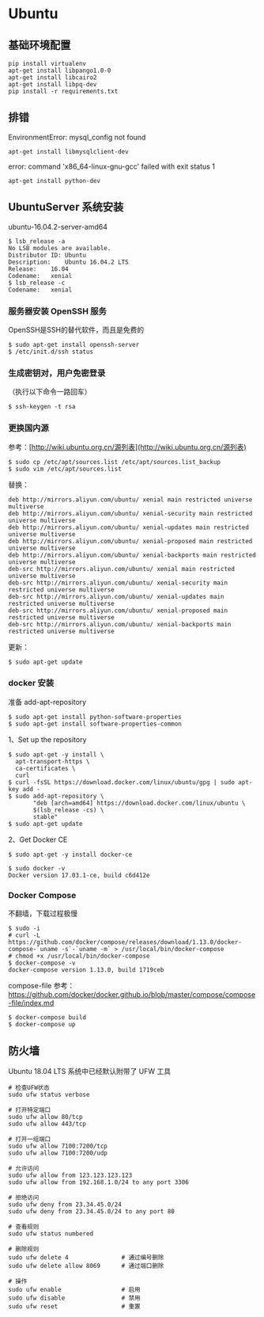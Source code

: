 # Ubuntu

## 基础环境配置
```
pip install virtualenv
apt-get install libpango1.0-0
apt-get install libcairo2
apt-get install libpq-dev
pip install -r requirements.txt
```

## 排错
EnvironmentError: mysql_config not found
```
apt-get install libmysqlclient-dev
```

error: command 'x86_64-linux-gnu-gcc' failed with exit status 1
```
apt-get install python-dev
```

## UbuntuServer 系统安装
ubuntu-16.04.2-server-amd64
```
$ lsb_release -a
No LSB modules are available.
Distributor ID:	Ubuntu
Description:	Ubuntu 16.04.2 LTS
Release:	16.04
Codename:	xenial
$ lsb_release -c
Codename:	xenial
```

### 服务器安装 OpenSSH 服务
OpenSSH是SSH的替代软件，而且是免费的
```
$ sudo apt-get install openssh-server
$ /etc/init.d/ssh status
```

### 生成密钥对，用户免密登录
（执行以下命令一路回车）
```
$ ssh-keygen -t rsa
```

### 更换国内源
参考：[http://wiki.ubuntu.org.cn/源列表](http://wiki.ubuntu.org.cn/源列表)

```
$ sudo cp /etc/apt/sources.list /etc/apt/sources.list_backup
$ sudo vim /etc/apt/sources.list
```
替换：
```
deb http://mirrors.aliyun.com/ubuntu/ xenial main restricted universe multiverse
deb http://mirrors.aliyun.com/ubuntu/ xenial-security main restricted universe multiverse
deb http://mirrors.aliyun.com/ubuntu/ xenial-updates main restricted universe multiverse
deb http://mirrors.aliyun.com/ubuntu/ xenial-proposed main restricted universe multiverse
deb http://mirrors.aliyun.com/ubuntu/ xenial-backports main restricted universe multiverse
deb-src http://mirrors.aliyun.com/ubuntu/ xenial main restricted universe multiverse
deb-src http://mirrors.aliyun.com/ubuntu/ xenial-security main restricted universe multiverse
deb-src http://mirrors.aliyun.com/ubuntu/ xenial-updates main restricted universe multiverse
deb-src http://mirrors.aliyun.com/ubuntu/ xenial-proposed main restricted universe multiverse
deb-src http://mirrors.aliyun.com/ubuntu/ xenial-backports main restricted universe multiverse
```
更新：
```
$ sudo apt-get update
```

### docker 安装

准备 add-apt-repository
```
$ sudo apt-get install python-software-properties
$ sudo apt-get install software-properties-common
```

1、Set up the repository
```
$ sudo apt-get -y install \
  apt-transport-https \
  ca-certificates \
  curl
$ curl -fsSL https://download.docker.com/linux/ubuntu/gpg | sudo apt-key add -
$ sudo add-apt-repository \
       "deb [arch=amd64] https://download.docker.com/linux/ubuntu \
       $(lsb_release -cs) \
       stable"
$ sudo apt-get update
```

2、Get Docker CE
```
$ sudo apt-get -y install docker-ce
```

```
$ sudo docker -v
Docker version 17.03.1-ce, build c6d412e
```


### Docker Compose

不翻墙，下载过程极慢
```
$ sudo -i
# curl -L https://github.com/docker/compose/releases/download/1.13.0/docker-compose-`uname -s`-`uname -m` > /usr/local/bin/docker-compose
# chmod +x /usr/local/bin/docker-compose
$ docker-compose -v
docker-compose version 1.13.0, build 1719ceb
```

compose-file 参考：
https://github.com/docker/docker.github.io/blob/master/compose/compose-file/index.md

```
$ docker-compose build
$ docker-compose up
```

## 防火墙

Ubuntu 18.04 LTS 系统中已经默认附带了 UFW 工具
 
```
# 检查UFW状态
sudo ufw status verbose

# 打开特定端口
sudo ufw allow 80/tcp
sudo ufw allow 443/tcp

# 打开一组端口
sudo ufw allow 7100:7200/tcp
sudo ufw allow 7100:7200/udp

# 允许访问
sudo ufw allow from 123.123.123.123
sudo ufw allow from 192.168.1.0/24 to any port 3306

# 拒绝访问
sudo ufw deny from 23.34.45.0/24
sudo ufw deny from 23.34.45.0/24 to any port 80

# 查看规则
sudo ufw status numbered

# 删除规则
sudo ufw delete 4               # 通过编号删除
sudo ufw delete allow 8069      # 通过端口删除

# 操作
sudo ufw enable                 # 启用
sudo ufw disable                # 禁用
sudo ufw reset                  # 重置
```
